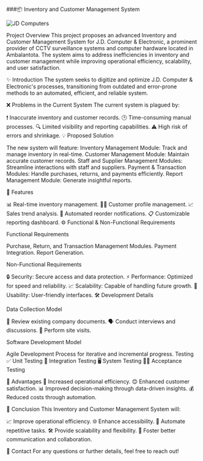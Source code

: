 
###📦 Inventory and Customer Management System

![JD Computers](https://github.com/user-attachments/assets/405b8546-0bba-4a20-8819-4f56e33c9eab)


Project Overview
This project proposes an advanced Inventory and Customer Management System for J.D. Computer & Electronic, a prominent provider of CCTV surveillance systems and computer hardware located in Ambalantota. The system aims to address inefficiencies in inventory and customer management while improving operational efficiency, scalability, and user satisfaction.

✨ Introduction
The system seeks to digitize and optimize J.D. Computer & Electronic's processes, transitioning from outdated and error-prone methods to an automated, efficient, and reliable system.

❌ Problems in the Current System
The current system is plagued by:

❗ Inaccurate inventory and customer records.
🕒 Time-consuming manual processes.
🔍 Limited visibility and reporting capabilities.
⚠️ High risk of errors and shrinkage.
💡 Proposed Solution

The new system will feature:
Inventory Management Module: Track and manage inventory in real-time.
Customer Management Module: Maintain accurate customer records.
Staff and Supplier Management Modules: Streamline interactions with staff and suppliers.
Payment & Transaction Modules: Handle purchases, returns, and payments efficiently.
Report Management Module: Generate insightful reports.

🚀 Features

📊 Real-time inventory management.
🙍‍♂️ Customer profile management.
📈 Sales trend analysis.
🔔 Automated reorder notifications.
📋 Customizable reporting dashboard.
⚙️ Functional & Non-Functional Requirements

Functional Requirements

Purchase, Return, and Transaction Management Modules.
Payment Integration.
Report Generation.

Non-Functional Requirements

🔒 Security: Secure access and data protection.
⚡ Performance: Optimized for speed and reliability.
📈 Scalability: Capable of handling future growth.
🤝 Usability: User-friendly interfaces.
🛠 Development Details

Data Collection Model

📂 Review existing company documents.
🗣 Conduct interviews and discussions.
🏢 Perform site visits.

Software Development Model

Agile Development Process for iterative and incremental progress.
Testing
✅ Unit Testing
🔗 Integration Testing
🖥 System Testing
👨‍💻 Acceptance Testing

🌟 Advantages
💼 Increased operational efficiency.
😊 Enhanced customer satisfaction.
📊 Improved decision-making through data-driven insights.
💰 Reduced costs through automation.


🏁 Conclusion
This Inventory and Customer Management System will:

📈 Improve operational efficiency.
🌐 Enhance accessibility.
🤖 Automate repetitive tasks.
🛠 Provide scalability and flexibility.
🤝 Foster better communication and collaboration.

🤝 Contact
For any questions or further details, feel free to reach out!
